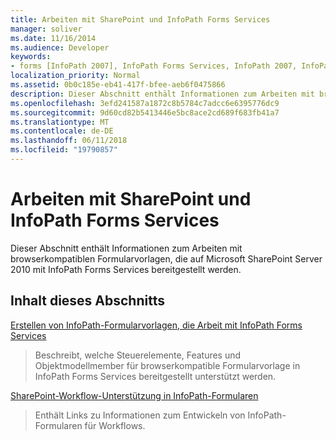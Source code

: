 ```yaml
---
title: Arbeiten mit SharePoint und InfoPath Forms Services
manager: soliver
ms.date: 11/16/2014
ms.audience: Developer
keywords:
- forms [InfoPath 2007], InfoPath Forms Services, InfoPath 2007, InfoPath Forms Services, InfoPath Forms Services-Formulare [Infopath 2007]
localization_priority: Normal
ms.assetid: 0b0c185e-eb41-417f-bfee-aeb6f0475866
description: Dieser Abschnitt enthält Informationen zum Arbeiten mit browserkompatiblen Formularvorlagen, die auf Microsoft SharePoint Server 2010 mit InfoPath Forms Services bereitgestellt werden.
ms.openlocfilehash: 3efd241587a1872c8b5784c7adcc6e6395776dc9
ms.sourcegitcommit: 9d60cd82b5413446e5bc8ace2cd689f683fb41a7
ms.translationtype: MT
ms.contentlocale: de-DE
ms.lasthandoff: 06/11/2018
ms.locfileid: "19790857"
---
```

# <a name="working-with-sharepoint-and-infopath-forms-services"></a>Arbeiten mit SharePoint und InfoPath Forms Services

Dieser Abschnitt enthält Informationen zum Arbeiten mit browserkompatiblen Formularvorlagen, die auf Microsoft SharePoint Server 2010 mit InfoPath Forms Services bereitgestellt werden.
  
## <a name="in-this-section"></a>Inhalt dieses Abschnitts

[Erstellen von InfoPath-Formularvorlagen, die Arbeit mit InfoPath Forms Services](creating-infopath-form-templates-that-work-with-infopath-forms-services.md)
  
> Beschreibt, welche Steuerelemente, Features und Objektmodellmember für browserkompatible Formularvorlage in InfoPath Forms Services bereitgestellt unterstützt werden.
    
[SharePoint-Workflow-Unterstützung in InfoPath-Formularen](sharepoint-workflow-support-in-infopath-forms.md)
  
> Enthält Links zu Informationen zum Entwickeln von InfoPath-Formularen für Workflows.
    

